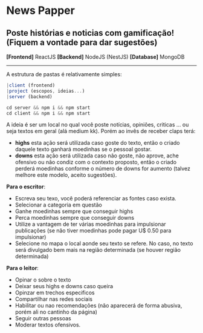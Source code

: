 # News Papper

## Poste histórias e noticias com gamificação! (Fiquem a vontade para dar sugestões)

**[Frontend]** ReactJS
**[Backend]** NodeJS (NestJS)
**[Database]** MongoDB

--- 

A estrutura de pastas é relativamente simples:

````js
|client (frontend)
|project (escopos, ideias...)
|server (backend)
````

````js
cd server && npm i && npm start
cd client && npm i && npm start
````

A ideia é ser um local no qual você poste notícias, opiniões, criticas ... ou seja textos em geral (alá medium kk).
Porém ao invês de receber claps terá:
  - **highs** esta ação será utilizada caso goste do texto, então o criado daquele texto ganhará moedinhas se o pessoal gostar.
  - **downs** esta ação será utilizada caso não goste, não aprove, ache ofensivo ou não condiz com o contexto proposto, então o criado perderá moedinhas conforme o número de downs for aumento (talvez melhore este modelo, aceito sugestões).
  
**Para o escritor**:
  - Escreva seu texo, você poderá referenciar as fontes caso exista.
  - Selecionar a categoria em questão
  - Ganhe moedinhas sempre que conseguir highs
  - Perca moedinhas sempre que conseguir downs
  - Utilize a vantagem de ter várias moedinhas para impulsionar publicações (se não tiver moedinhas pode pagar U$ 0.50 para impulsionar)
  - Selecione no mapa o local aonde seu texto se refere. No caso, no texto será divulgado bem mais na região determinada (se houver região determinada)
  
**Para o leitor**:
  - Opinar o sobre o texto
  - Deixar seus highs e downs caso queira
  - Opinzar em trechos especificos
  - Compartilhar nas redes sociais
  - Habilitar ou nao recomendações (não aparecerá de forma abusiva, porém ali no cantinho da página)
  - Seguir outras pessoas
  - Moderar textos ofensivos.
  
 

 